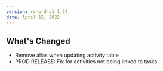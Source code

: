 ```yaml
---
version: rs-prd-v1.1.24
date: April 15, 2022
---
```


## What's Changed
* Remove alias when updating activity table
* PROD RELEASE: Fix for activities not being linked to tasks